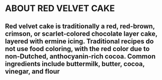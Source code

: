 # ABOUT RED VELVET CAKE #

## **Red velvet cake** is traditionally a red, red-brown, crimson, or scarlet-colored chocolate layer cake, layered with ermine icing. Traditional recipes do not use food coloring, with the red color due to non-Dutched, anthocyanin-rich cocoa. Common ingredients include buttermilk, butter, cocoa, vinegar, and flour ##